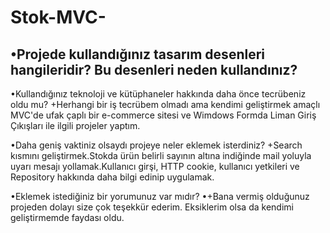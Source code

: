 # Stok-MVC-


•Projede kullandığınız tasarım desenleri hangileridir? Bu desenleri neden kullandınız?
-

•Kullandığınız teknoloji ve kütüphaneler hakkında daha önce tecrübeniz oldu mu?
+Herhangi bir iş tecrübem olmadı ama kendimi geliştirmek amaçlı MVC'de ufak çaplı bir e-commerce sitesi ve Wimdows Formda Liman Giriş Çıkışları ile ilgili projeler yaptım.

•Daha geniş vaktiniz olsaydı projeye neler eklemek isterdiniz?
+Search kısmını geliştirmek.Stokda ürün belirli sayının altına indiğinde mail yoluyla uyarı mesajı yollamak.Kullanıcı girşi, HTTP cookie, kullanıcı yetkileri ve Repository hakkında daha bilgi edinip uygulamak.

•Eklemek istediğiniz bir yorumunuz var mıdır?
•+Bana vermiş olduğunuz projeden dolayı size çok teşekkür ederim. Eksiklerim olsa da kendimi geliştirmemde faydası oldu.
